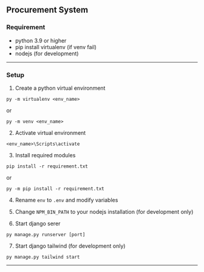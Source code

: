 ## Procurement System

### Requirement
 - python 3.9 or higher
 - pip install virtualenv (if venv fail)
 - nodejs (for development)
-----------

### Setup
1. Create a python virtual environment
```
py -m virtualenv <env_name>
```

or

```
py -m venv <env_name>
```

2. Activate virtual environment
```
<env_name>\Scripts\activate
```
3. Install required modules
```
pip install -r requirement.txt
```

or

```
py -m pip install -r requirement.txt
```

4. Rename `env` to `.env` and modify variables

5. Change `NPM_BIN_PATH` to your nodejs installation (for development only)

6. Start django serer
```
py manage.py runserver [port]
```

7. Start django tailwind (for development only)
```
py manage.py tailwind start
```

----------------
